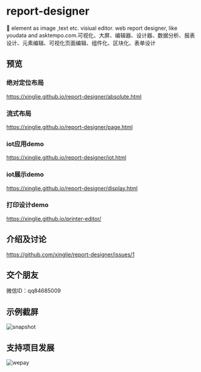 # report-designer
🚀 element as image ,text etc. visiual editor. web report designer, like youdata and asktempo.com.可视化、大屏、编辑器、设计器、数据分析、报表设计、元素编辑、可视化页面编辑、组件化、区块化、表单设计

## 预览

### 绝对定位布局 
https://xinglie.github.io/report-designer/absolute.html

### 流式布局
https://xinglie.github.io/report-designer/page.html

### iot应用demo
https://xinglie.github.io/report-designer/iot.html

### iot展示demo
https://xinglie.github.io/report-designer/display.html

### 打印设计demo
https://xinglie.github.io/printer-editor/

## 介绍及讨论
https://github.com/xinglie/report-designer/issues/1

## 交个朋友
微信ID：qq84685009

## 示例截屏
![snapshot](https://xinglie.github.io/report-designer/snapshot.png)

## 支持项目发展
![wepay](https://xinglie.github.io/report-designer/wepay.jpg)
